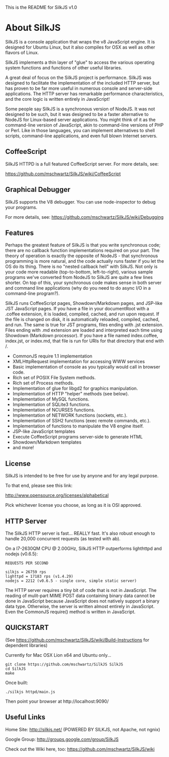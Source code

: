 This is the README for SilkJS v1.0

# About SilkJS

SilkJS is a console application that wraps the v8 JavaScript engine.  It is designed for Ubuntu Linux, but it also compiles for OSX as well as other flavors of Linux.

SilkJS implements a thin layer of "glue" to access the various operating system functions and functions of other useful libraries.

A great deal of focus on the SilkJS project is performance.  SilkJS was designed to facilitate the implementation of the included HTTP server, but has proven 
to be far more useful in numerous console and server-side applications.  The HTTP server has remarkable performance characteristics, and the core logic is written
entirely in JavaScript!

Some people say SilkJS is a synchronous version of NodeJS.  It was not designed to be such, but it was designed to be a faster alternative to NodeJS for 
Linux-based server applications.  You might think of it as the command-line version of JavaScript, akin to command-line versions of PHP or Perl.  Like in those languages,
you can implement alternatives to shell scripts, command-line applications, and even full blown Internet servers.

## CoffeeScript

SilkJS HTTPD is a full featured CoffeeScript server.  For more details, see:

https://github.com/mschwartz/SilkJS/wiki/CoffeeScript

## Graphical Debugger

SilkJS supports the V8 debugger.  You can use node-inspector to debug your programs.

For more details, see:
https://github.com/mschwartz/SilkJS/wiki/Debugging

## Features

Perhaps the greatest feature of SilkJS is that you write synchronous code; there are no callback function implementations required on your part.  The theory of
operation is exactly the opposite of NodeJS - that synchronous programming is more natural, and the code actually runs faster if you let the OS do its thing.  There 
is no "nested callback hell" with SilkJS.  Not only is your code more readable (top-to-bottom, left-to-right), various sample programs we've converted from NodeJS to
SilkJS are quite a few lines shorter.  On top of this, your synchronous code makes sense in both server and command line applications (why do you need to do async
I/O in a command-line program?).

SilkJS runs CoffeeScript pages, Showdown/Markdown pages, and JSP-like JST JavaScript pages.  If you
have a file in your documentRoot with a .coffee extension, it is loaded, compiled, cached, and run
upon request.  If the file is changed on disk, it is automatically reloaded, compiled, cached, and 
run.  The same is true for JST programs, files ending with .jst extension.  Files ending with .md
extension are loaded and interpreted each time using Showdown (Markdown processor).  If you have
a file named index.coffee, index.jst, or index.md, that file is run for URIs for that directory that end with /.


* CommonJS require 1.1 implementation
* XMLHttpRequest implementation for accessing WWW services
* Basic implementation of console as you typically would call in browser code.
* Rich set of POSIX File System methods.
* Rich set of Process methods.
* Implementation of glue for libgd2 for graphics manipulation.
* Implementation of HTTP "helper" methods (see below).
* Implementation of MySQL functions.
* Implementation of SQLite3 functions.
* Implementation of NCURSES functions.
* Implementation of NETWORK functions (sockets, etc.).
* Implementation of SSH2 functions (exec remote commands, etc.).
* Implementation of functions to manipulate the V8 engine itself.
* JSP-like JavaScript templates
* Execute CoffeeScript programs server-side to generate HTML
* Showdown/Markdown templates
* and more!

## License

SilkJS is intended to be free for use by anyone and for any legal purpose.

To that end, please see this link:

http://www.opensource.org/licenses/alphabetical

Pick whichever license you choose, as long as it is OSI approved.

## HTTP Server

The SilkJS HTTP server is fast... REALLY fast.  It's also robust enough to handle 20,000 concurrent requests (as tested with ab).

On a I7-2630QM CPU @ 2.00GHz, SilkJS HTTP outperforms lighthttpd and nodejs (v0.6.5):

```
REQUESTS PER SECOND

silkjs = 26759 rps
lighttpd = 17183 rps (v1.4.29)
nodejs = 2212 (v0.6.5 - single core, simple static server)
```

The HTTP server requires a tiny bit of code that is not in JavaScript.  The reading of mulit-part MIME POST data containing binary data
cannot be done in JavaScript because JavaScript does not natively support a binary data type.  Otherwise, the server is written almost entirely
in JavaScript.  Even the CommonJS require() method is written in JavaScript.  

## QUICKSTART

(See https://github.com/mschwartz/SilkJS/wiki/Build-Instructions for dependent libraries)

Currently for Mac OSX Lion x64 and Ubuntu only...

    git clone https://github.com/mschwartz/SilkJS SilkJS
    cd SilkJS
    make

Once built:

    ./silkjs httpd/main.js

Then point your browser at http://localhost:9090/

## Useful Links

Home Site: http://silkjs.net/ (POWERED BY SILKJS, not Apache, not ngnix)

Google Group: http://groups.google.com/group/SilkJS

Check out the Wiki here, too: https://github.com/mschwartz/SilkJS/wiki


